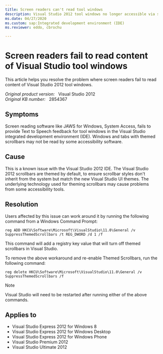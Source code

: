 ```yaml
---
title: Screen readers can't read tool windows
description: Visual Studio 2012 tool windows no longer accessible via screen reader software, due to scrollbar theming.
ms.date: 04/27/2020
ms.custom: sap:Integrated development environment (IDE)
ms.reviewer: eddo, cbrochu

---
```

# Screen readers fail to read content of Visual Studio tool windows

This article helps you resolve the problem where screen readers fail to read content of Visual Studio 2012 tool windows.

_Original product version:_ &nbsp; Visual Studio 2012  
_Original KB number:_ &nbsp; 2854367

## Symptoms

Screen reading software like JAWS for Windows, System Access, fails to provide Text to Speech feedback for tool windows in the Visual Studio integrated development environment (IDE). Windows and tabs with themed scrollbars may not be read by some accessibility software.

## Cause

This is a known issue with the Visual Studio 2012 IDE. The Visual Studio 2012 scrollbars are themed by default, to ensure scrollbar styles don't inherit from the system but match the new Visual Studio UI themes. The underlying technology used for theming scrollbars may cause problems from some accessibility tools.

## Resolution

Users affected by this issue can work around it by running the following command from a Windows Command Prompt:

```console
reg ADD HKCU\Software\Microsoft\VisualStudio\11.0\General /v SuppressThemedScrollbars /t REG_DWORD /d 1 /f  
```

This command will add a registry key value that will turn off themed scrollbars in Visual Studio.

To remove the above workaround and re-enable Themed Scrollbars, run the following command:

```console
reg delete HKCU\Software\Microsoft\VisualStudio\11.0\General /v SuppressThemedScrollbars /f  
```

> [!NOTE]
> Visual Studio will need to be restarted after running either of the above commands.

## Applies to

- Visual Studio Express 2012 for Windows 8
- Visual Studio Express 2012 for Windows Desktop
- Visual Studio Express 2012 for Windows Phone
- Visual Studio Premium 2012
- Visual Studio Ultimate 2012
